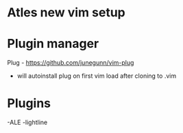 # Atles new vim setup

# Plugin manager
Plug - https://github.com/junegunn/vim-plug

- will autoinstall plug on first vim load after cloning to .vim

# Plugins
-ALE
-lightline
